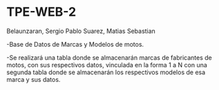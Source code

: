 # TPE-WEB-2

Belaunzaran, Sergio Pablo
Suarez, Matias Sebastian

-Base de Datos de Marcas y Modelos de motos.

-Se realizará una tabla donde se almacenarán marcas de fabricantes de motos, con sus respectivos datos, vinculada en la forma 1 a N con una segunda tabla donde se almacenarán los respectivos modelos de esa marca y sus datos.

